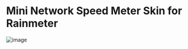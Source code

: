 # Mini Network Speed Meter Skin for Rainmeter

![image](https://user-images.githubusercontent.com/39938037/127368946-3d60e762-2a16-4ab6-b54b-06b896d051f5.png)
